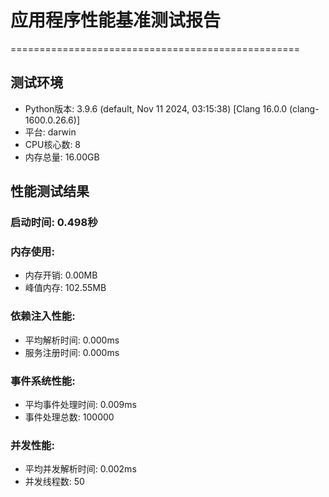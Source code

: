 # 应用程序性能基准测试报告
==================================================

## 测试环境
- Python版本: 3.9.6 (default, Nov 11 2024, 03:15:38) 
[Clang 16.0.0 (clang-1600.0.26.6)]
- 平台: darwin
- CPU核心数: 8
- 内存总量: 16.00GB

## 性能测试结果

### 启动时间: 0.498秒
### 内存使用:
- 内存开销: 0.00MB
- 峰值内存: 102.55MB
### 依赖注入性能:
- 平均解析时间: 0.000ms
- 服务注册时间: 0.000ms
### 事件系统性能:
- 平均事件处理时间: 0.009ms
- 事件处理总数: 100000
### 并发性能:
- 平均并发解析时间: 0.002ms
- 并发线程数: 50
